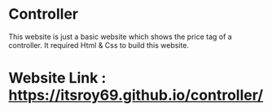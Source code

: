 # Controller

This website is just a basic website which shows the price tag of a controller. It required Html & Css to build this website.

# Website Link : https://itsroy69.github.io/controller/
